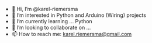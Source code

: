 - 👋 Hi, I’m @karel-riemersma
- 👀 I’m interested in Python and Arduino (Wiring) projects
- 🌱 I’m currently learning ...  Python
- 💞️ I’m looking to collaborate on ...
- 📫 How to reach me: karel.riemersma@gmail.com

<!---
karel-riemersma/karel-riemersma is a ✨ special ✨ repository because its `README.md` (this file) appears on your GitHub profile.
You can click the Preview link to take a look at your changes.
--->

